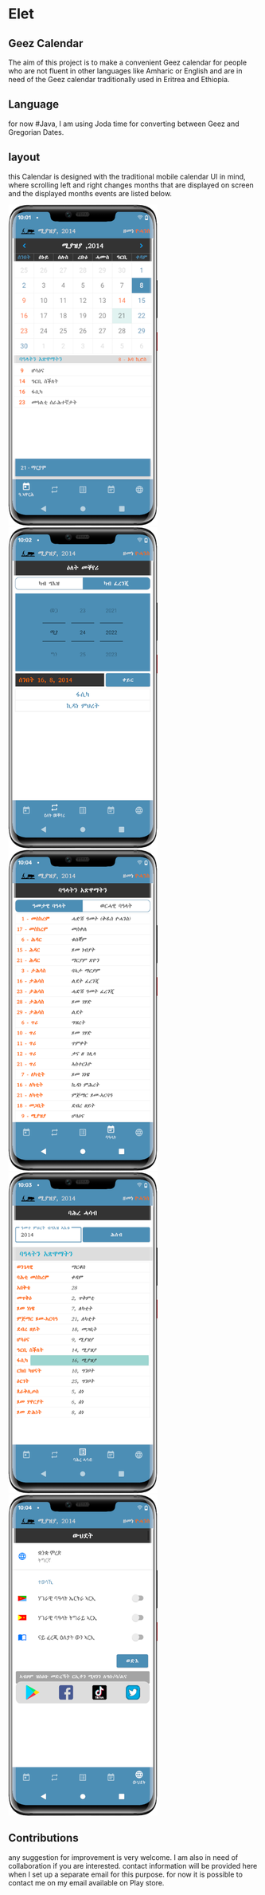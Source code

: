 # Elet


## Geez Calendar

The aim of this project is to make a convenient Geez calendar for people who are not fluent in other languages like Amharic or English 
and are in need of the Geez calendar traditionally used in Eritrea and Ethiopia.

## Language
for now #Java, I am using Joda time for converting between Geez and Gregorian Dates.

## layout

this Calendar is designed with the traditional mobile calendar UI in mind, where scrolling left and right changes months that are displayed on screen
and the displayed months events are listed below.

<div>
  <img src="https://github.com/tinsae-ghilay/tinsae-ghilay.github.io/blob/main/res/month.png" width="300" margin="3px">
  <img src="https://github.com/tinsae-ghilay/tinsae-ghilay.github.io/blob/main/res/converter.png" width="300">
  <img src="https://github.com/tinsae-ghilay/tinsae-ghilay.github.io/blob/main/res/anual.png" width="300">
  <img src="https://github.com/tinsae-ghilay/tinsae-ghilay.github.io/blob/main/res/hasab.png" width="300">
  <img src="https://github.com/tinsae-ghilay/tinsae-ghilay.github.io/blob/main/res/options.png" width="300">
</div>

## Contributions

any suggestion for improvement is very welcome. I am also in need of collaboration if you are interested.
contact information will be provided here when I set up a separate email for this purpose. for now it is possible to contact me on my email
available on Play store.



